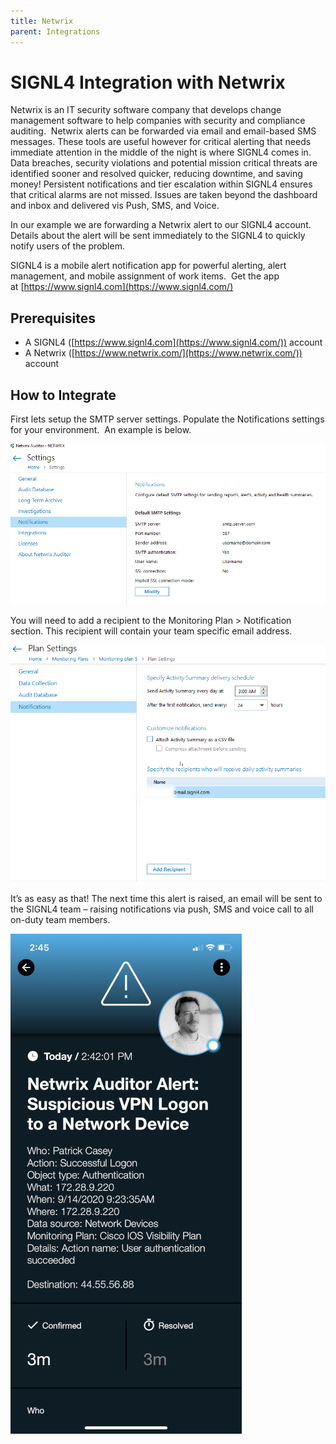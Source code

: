 ```yaml
---
title: Netwrix
parent: Integrations
---
```


# SIGNL4 Integration with Netwrix

Netwrix is an IT security software company that develops change management software to help companies with security and compliance auditing.  Netwrix alerts can be forwarded via email and email-based SMS messages. These tools are useful however for critical alerting that needs immediate attention in the middle of the night is where SIGNL4 comes in.  Data breaches, security violations and potential mission critical threats are identified sooner and resolved quicker, reducing downtime, and saving money! Persistent notifications and tier escalation within SIGNL4 ensures that critical alarms are not missed. Issues are taken beyond the dashboard and inbox and delivered vis Push, SMS, and Voice.

In our example we are forwarding a Netwrix alert to our SIGNL4 account.  Details about the alert will be sent immediately to the SIGNL4 to quickly notify users of the problem.

SIGNL4 is a mobile alert notification app for powerful alerting, alert management, and mobile assignment of work items.  Get the app at [https://www.signl4.com](https://www.signl4.com/)

## Prerequisites

- A SIGNL4 ([https://www.signl4.com](https://www.signl4.com/)) account
- A Netwrix ([https://www.netwrix.com/](https://www.netwrix.com/)) account

## How to Integrate

First lets setup the SMTP server settings. Populate the Notifications settings for your environment.  An example is below.

![Netwrix Server Setting 1](netwrix-server-setting-1.png)

You will need to add a recipient to the Monitoring Plan > Notification section. This recipient will contain your team specific email address.

![Netwrix Server Setting 2](netwrix-server-setting-2.png)

It’s as easy as that! The next time this alert is raised, an email will be sent to the SIGNL4 team – raising notifications via push, SMS and voice call to all on-duty team members.

![Netwrix Alert](netwrix-alert.png)

